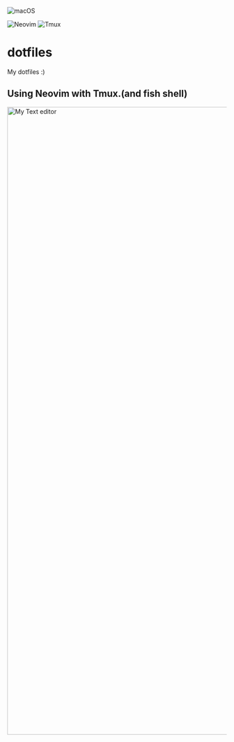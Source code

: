 ![macOS](https://img.shields.io/badge/OS-MacOS-white?style=flat&logo=APPLE)


![Neovim](https://img.shields.io/badge/Text%20editor-Neovim-%2357A143?style=flat&logo=neovim)
![Tmux](https://img.shields.io/badge/Terminal%20multiplexer-Tmux-%231BB91F?style=flat&logo=tmux)

# dotfiles
My dotfiles :)

## Using Neovim with Tmux.(and fish shell)

<img width="1439" alt="My Text editor" src="https://user-images.githubusercontent.com/69026725/151284250-7976896b-a4f0-48a1-935e-27d5d1dfbd46.png">

